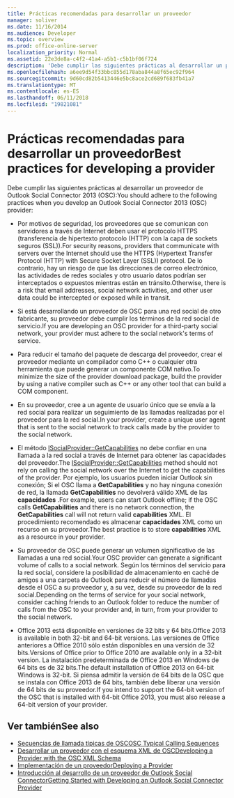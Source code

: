 ```yaml
---
title: Prácticas recomendadas para desarrollar un proveedor
manager: soliver
ms.date: 11/16/2014
ms.audience: Developer
ms.topic: overview
ms.prod: office-online-server
localization_priority: Normal
ms.assetid: 22e3de8a-c4f2-41a4-a5b1-c5b1bf06f724
description: 'Debe cumplir las siguientes prácticas al desarrollar un proveedor de Outlook Social Connector 2013 (OSC):'
ms.openlocfilehash: a6ee9d54f33bbc855d178aba844a8f65ec92f964
ms.sourcegitcommit: 9d60cd82b5413446e5bc8ace2cd689f683fb41a7
ms.translationtype: MT
ms.contentlocale: es-ES
ms.lasthandoff: 06/11/2018
ms.locfileid: "19821081"
---
```

# <a name="best-practices-for-developing-a-provider"></a><span data-ttu-id="b5e91-103">Prácticas recomendadas para desarrollar un proveedor</span><span class="sxs-lookup"><span data-stu-id="b5e91-103">Best practices for developing a provider</span></span>

<span data-ttu-id="b5e91-104">Debe cumplir las siguientes prácticas al desarrollar un proveedor de Outlook Social Connector 2013 (OSC):</span><span class="sxs-lookup"><span data-stu-id="b5e91-104">You should adhere to the following practices when you develop an Outlook Social Connector 2013 (OSC) provider:</span></span>
  
- <span data-ttu-id="b5e91-105">Por motivos de seguridad, los proveedores que se comunican con servidores a través de Internet deben usar el protocolo HTTPS (transferencia de hipertexto protocolo (HTTP) con la capa de sockets seguros (SSL)).</span><span class="sxs-lookup"><span data-stu-id="b5e91-105">For security reasons, providers that communicate with servers over the Internet should use the HTTPS (Hypertext Transfer Protocol (HTTP) with Secure Socket Layer (SSL)) protocol.</span></span> <span data-ttu-id="b5e91-106">De lo contrario, hay un riesgo de que las direcciones de correo electrónico, las actividades de redes sociales y otro usuario datos podrían ser interceptados o expuestos mientras están en tránsito.</span><span class="sxs-lookup"><span data-stu-id="b5e91-106">Otherwise, there is a risk that email addresses, social network activities, and other user data could be intercepted or exposed while in transit.</span></span>
    
- <span data-ttu-id="b5e91-107">Si está desarrollando un proveedor de OSC para una red social de otro fabricante, su proveedor debe cumplir los términos de la red social de servicio.</span><span class="sxs-lookup"><span data-stu-id="b5e91-107">If you are developing an OSC provider for a third-party social network, your provider must adhere to the social network's terms of service.</span></span>
    
- <span data-ttu-id="b5e91-108">Para reducir el tamaño del paquete de descarga del proveedor, crear el proveedor mediante un compilador como C++ o cualquier otra herramienta que puede generar un componente COM nativo.</span><span class="sxs-lookup"><span data-stu-id="b5e91-108">To minimize the size of the provider download package, build the provider by using a native compiler such as C++ or any other tool that can build a COM component.</span></span>
    
- <span data-ttu-id="b5e91-109">En su proveedor, cree a un agente de usuario único que se envía a la red social para realizar un seguimiento de las llamadas realizadas por el proveedor para la red social.</span><span class="sxs-lookup"><span data-stu-id="b5e91-109">In your provider, create a unique user agent that is sent to the social network to track calls made by the provider to the social network.</span></span>
    
- <span data-ttu-id="b5e91-110">El método [ISocialProvider::GetCapabilities](isocialprovider-getcapabilities.md) no debe confiar en una llamada a la red social a través de Internet para obtener las capacidades del proveedor.</span><span class="sxs-lookup"><span data-stu-id="b5e91-110">The [ISocialProvider::GetCapabilities](isocialprovider-getcapabilities.md) method should not rely on calling the social network over the Internet to get the capabilities of the provider.</span></span> <span data-ttu-id="b5e91-111">Por ejemplo, los usuarios pueden iniciar Outlook sin conexión; Si el OSC llama a **GetCapabilities** y no hay ninguna conexión de red, la llamada **GetCapabilities** no devolverá válido XML de las **capacidades** .</span><span class="sxs-lookup"><span data-stu-id="b5e91-111">For example, users can start Outlook offline; if the OSC calls **GetCapabilities** and there is no network connection, the **GetCapabilities** call will not return valid **capabilities** XML.</span></span> <span data-ttu-id="b5e91-112">El procedimiento recomendado es almacenar **capacidades** XML como un recurso en su proveedor.</span><span class="sxs-lookup"><span data-stu-id="b5e91-112">The best practice is to store **capabilities** XML as a resource in your provider.</span></span> 
    
- <span data-ttu-id="b5e91-113">Su proveedor de OSC puede generar un volumen significativo de las llamadas a una red social.</span><span class="sxs-lookup"><span data-stu-id="b5e91-113">Your OSC provider can generate a significant volume of calls to a social network.</span></span> <span data-ttu-id="b5e91-114">Según los términos del servicio para la red social, considere la posibilidad de almacenamiento en caché de amigos a una carpeta de Outlook para reducir el número de llamadas desde el OSC a su proveedor y, a su vez, desde su proveedor de la red social.</span><span class="sxs-lookup"><span data-stu-id="b5e91-114">Depending on the terms of service for your social network, consider caching friends to an Outlook folder to reduce the number of calls from the OSC to your provider and, in turn, from your provider to the social network.</span></span>
    
- <span data-ttu-id="b5e91-115">Office 2013 está disponible en versiones de 32 bits y 64 bits.</span><span class="sxs-lookup"><span data-stu-id="b5e91-115">Office 2013 is available in both 32-bit and 64-bit versions.</span></span> <span data-ttu-id="b5e91-116">Las versiones de Office anteriores a Office 2010 sólo están disponibles en una versión de 32 bits.</span><span class="sxs-lookup"><span data-stu-id="b5e91-116">Versions of Office prior to Office 2010 are available only in a 32-bit version.</span></span> <span data-ttu-id="b5e91-117">La instalación predeterminada de Office 2013 en Windows de 64 bits es de 32 bits.</span><span class="sxs-lookup"><span data-stu-id="b5e91-117">The default installation of Office 2013 on 64-bit Windows is 32-bit.</span></span> <span data-ttu-id="b5e91-118">Si piensa admitir la versión de 64 bits de la OSC que se instala con Office 2013 de 64 bits, también debe liberar una versión de 64 bits de su proveedor.</span><span class="sxs-lookup"><span data-stu-id="b5e91-118">If you intend to support the 64-bit version of the OSC that is installed with 64-bit Office 2013, you must also release a 64-bit version of your provider.</span></span> 
    
## <a name="see-also"></a><span data-ttu-id="b5e91-119">Ver también</span><span class="sxs-lookup"><span data-stu-id="b5e91-119">See also</span></span>

- [<span data-ttu-id="b5e91-120">Secuencias de llamada típicas de OSC</span><span class="sxs-lookup"><span data-stu-id="b5e91-120">OSC Typical Calling Sequences</span></span>](osc-typical-calling-sequences.md)  
- [<span data-ttu-id="b5e91-121">Desarrollar un proveedor con el esquema XML de OSC</span><span class="sxs-lookup"><span data-stu-id="b5e91-121">Developing a Provider with the OSC XML Schema</span></span>](developing-a-provider-with-the-osc-xml-schema.md)  
- [<span data-ttu-id="b5e91-122">Implementación de un proveedor</span><span class="sxs-lookup"><span data-stu-id="b5e91-122">Deploying a Provider</span></span>](deploying-a-provider.md)  
- [<span data-ttu-id="b5e91-123">Introducción al desarrollo de un proveedor de Outlook Social Connector</span><span class="sxs-lookup"><span data-stu-id="b5e91-123">Getting Started with Developing an Outlook Social Connector Provider</span></span>](getting-started-with-developing-an-outlook-social-connector-provider.md)

